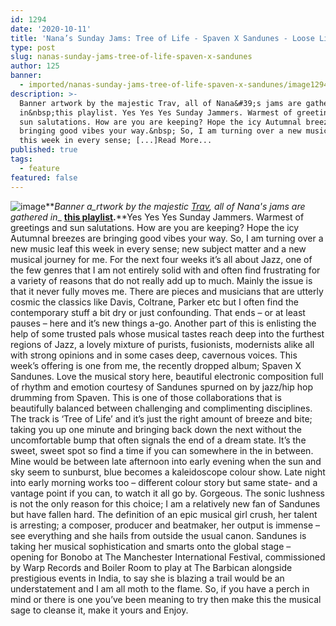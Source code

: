 ```yaml
---
id: 1294
date: '2020-10-11'
title: 'Nana’s Sunday Jams: Tree of Life - Spaven X Sandunes - Loose Lips'
type: post
slug: nanas-sunday-jams-tree-of-life-spaven-x-sandunes
author: 125
banner:
  - imported/nanas-sunday-jams-tree-of-life-spaven-x-sandunes/image1294.jpeg
description: >-
  Banner artwork by the majestic Trav, all of Nana&#39;s jams are gathered
  in&nbsp;this playlist. Yes Yes Yes Sunday Jammers. Warmest of greetings and
  sun salutations. How are you are keeping? Hope the icy Autumnal breezes are
  bringing good vibes your way.&nbsp; So, I am turning over a new music leaf
  this week in every sense; [...]Read More...
published: true
tags:
  - feature
featured: false
---
```

![image](../imported/nanas-sunday-jams-tree-of-life-spaven-x-sandunes/image1294.jpeg)**_Banner a_rtwork by the majestic [Trav](https://www.backdownwarchild.co.uk/), all of Nana's jams are gathered in__ [__this playlist__](https://open.spotify.com/playlist/12UoQ8ov5i6P8BIfm2lOjS?si=jarAn1CXSEuYB9vAxJidOg)__.__**Yes Yes Yes Sunday Jammers. Warmest of greetings and sun salutations. How are you are keeping? Hope the icy Autumnal breezes are bringing good vibes your way. So, I am turning over a new music leaf this week in every sense; new subject matter and a new musical journey for me. For the next four weeks it’s all about Jazz, one of the few genres that I am not entirely solid with and often find frustrating for a variety of reasons that do not really add up to much. Mainly the issue is that it never fully moves me. There are pieces and musicians that are utterly cosmic the classics like Davis, Coltrane, Parker etc but I often find the contemporary stuff a bit dry or just confounding. That ends – or at least pauses – here and it’s new things a-go. Another part of this is enlisting the help of some trusted pals whose musical tastes reach deep into the furthest regions of Jazz, a lovely mixture of purists, fusionists, modernists alike all with strong opinions and in some cases deep, cavernous voices. This week’s offering is one from me, the recently dropped album; Spaven X Sandunes. Love the musical story here, beautiful electronic composition full of rhythm and emotion courtesy of Sandunes spurned on by jazz/hip hop drumming from Spaven. This is one of those collaborations that is beautifully balanced between challenging and complimenting disciplines. The track is ‘Tree of Life’ and it’s just the right amount of breeze and bite; taking you up one minute and bringing back down the next without the uncomfortable bump that often signals the end of a dream state. It’s the sweet, sweet spot so find a time if you can somewhere in the in between. Mine would be between late afternoon into early evening when the sun and sky seem to sunburst, blue becomes a kaleidoscope colour show. Late night into early morning works too – different colour story but same state- and a vantage point if you can, to watch it all go by. Gorgeous. The sonic lushness is not the only reason for this choice; I am a relatively new fan of Sandunes but have fallen hard. The definition of an epic musical girl crush, her talent is arresting; a composer, producer and beatmaker, her output is immense – see everything and she hails from outside the usual canon. Sandunes is taking her musical sophistication and smarts onto the global stage – opening for Bonobo at The Manchester International Festival, commissioned by Warp Records and Boiler Room to play at The Barbican alongside prestigious events in India, to say she is blazing a trail would be an understatement and I am all moth to the flame. So, if you have a perch in mind or there is one you’ve been meaning to try then make this the musical sage to cleanse it, make it yours and Enjoy.